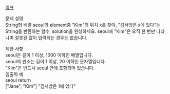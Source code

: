 <a href="https://programmers.co.kr/learn/courses/30/lessons/12919">링크</a><br>

문제 설명<br>
String형 배열 seoul의 element중 "Kim"의 위치 x를 찾아, "김서방은 x에 있다"는 String을 반환하는 함수, solution을 완성하세요. seoul에 "Kim"은 오직 한 번만 나타나며 잘못된 값이 입력되는 경우는 없습니다.<br>

제한 사항<br>
seoul은 길이 1 이상, 1000 이하인 배열입니다.<br>
seoul의 원소는 길이 1 이상, 20 이하인 문자열입니다.<br>
"Kim"은 반드시 seoul 안에 포함되어 있습니다.<br>
입출력 예<br>
seoul return<br>
["Jane", "Kim"] "김서방은 1에 있다"<br>

